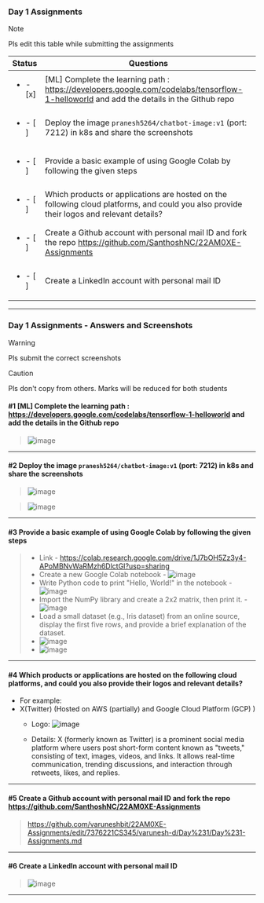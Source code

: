 ### Day 1 Assignments

> [!NOTE]
> Pls edit this table while submitting the assignments

| Status         | Questions     | 
|----------------|---------------|
| <ul><li>- [x] </li></ul> | [ML] Complete the learning path : https://developers.google.com/codelabs/tensorflow-1-helloworld and add the details in the Github repo |
| <ul><li>- [ ] </li></ul> | Deploy the image `pranesh5264/chatbot-image:v1` (port: 7212) in k8s and share the screenshots |
| <ul><li>- [ ] </li></ul> | Provide a basic example of using Google Colab by following the given steps  |
| <ul><li>- [ ] </li></ul> | Which products or applications are hosted on the following cloud platforms, and could you also provide their logos and relevant details?  |
| <ul><li>- [ ] </li></ul> | Create a Github account with personal mail ID and fork the repo https://github.com/SanthoshNC/22AM0XE-Assignments  |
| <ul><li>- [ ] </li></ul> | Create a LinkedIn account with personal mail ID  |


***

### Day 1 Assignments - Answers and Screenshots

> [!WARNING]
> Pls submit the correct screenshots

> [!CAUTION]
> Pls don't copy from others. Marks will be reduced for both students

#### #1 [ML] Complete the learning path : https://developers.google.com/codelabs/tensorflow-1-helloworld and add the details in the Github repo
> ![image](https://github.com/user-attachments/assets/fb527d3d-1a25-4f25-a305-ea2c7bfe3110)

***

#### #2 Deploy the image `pranesh5264/chatbot-image:v1` (port: 7212) in k8s and share the screenshots
>![image](https://github.com/user-attachments/assets/e01ad069-9927-4ff6-a919-2966c0e9c0c1)

>![image](https://github.com/user-attachments/assets/d50ff0f1-a2fa-4983-82bf-ab7cbd5403c0)


***

#### #3 Provide a basic example of using Google Colab by following the given steps
> - Link - https://colab.research.google.com/drive/1J7bOH5Zz3y4-APoMBNvWaRMzh6DlctGI?usp=sharing
> - Create a new Google Colab notebook - ![image](https://github.com/user-attachments/assets/7bdf6370-904e-421d-b8eb-86cef904d9c0)
> - Write Python code to print "Hello, World!" in the notebook - ![image](https://github.com/user-attachments/assets/e0dd815e-275a-4671-b9b9-a82f2a9c5c17) 
> - Import the NumPy library and create a 2x2 matrix, then print it. - ![image](https://github.com/user-attachments/assets/fac01a8f-e899-4aae-8179-3ed40a7d5b9d)
> - Load a small dataset (e.g., Iris dataset) from an online source, display the first five rows, and provide a brief explanation of the dataset.
> - ![image](https://github.com/user-attachments/assets/0aaae495-40a1-4b9e-ad28-ad35c193c904)
> - ![image](https://github.com/user-attachments/assets/c1b7578a-770e-4afa-bde2-6244c18ffae5)

***

#### #4 Which products or applications are hosted on the following cloud platforms, and could you also provide their logos and relevant details? 
- For example:
- X(Twitter) (Hosted on AWS (partially) and Google Cloud Platform (GCP) )
  - Logo: ![image](https://github.com/user-attachments/assets/3af175c1-4210-4019-bf6c-7242ad80fa7e)

  - Details:  X (formerly known as Twitter) is a prominent social media platform where users post short-form content known as "tweets," consisting of text, images, videos, and links. It allows real-time communication, trending discussions, and interaction through retweets, likes, and replies.

***

#### #5 Create a Github account with personal mail ID and fork the repo https://github.com/SanthoshNC/22AM0XE-Assignments
> https://github.com/varuneshbit/22AM0XE-Assignments/edit/7376221CS345/varunesh-d/Day%231/Day%231-Assignments.md

***

#### #6 Create a LinkedIn account with personal mail ID
> ![image](https://github.com/user-attachments/assets/011d9d38-1463-45b1-939f-bb22c9d053cf)


***

